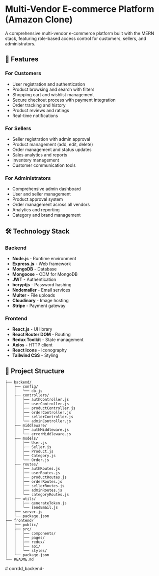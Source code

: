 # Multi-Vendor E-commerce Platform (Amazon Clone)

A comprehensive multi-vendor e-commerce platform built with the MERN stack, featuring role-based access control for customers, sellers, and administrators.

## 🚀 Features

### For Customers
- User registration and authentication
- Product browsing and search with filters
- Shopping cart and wishlist management
- Secure checkout process with payment integration
- Order tracking and history
- Product reviews and ratings
- Real-time notifications

### For Sellers
- Seller registration with admin approval
- Product management (add, edit, delete)
- Order management and status updates
- Sales analytics and reports
- Inventory management
- Customer communication tools

### For Administrators
- Comprehensive admin dashboard
- User and seller management
- Product approval system
- Order management across all vendors
- Analytics and reporting
- Category and brand management

## 🛠️ Technology Stack

### Backend
- **Node.js** - Runtime environment
- **Express.js** - Web framework
- **MongoDB** - Database
- **Mongoose** - ODM for MongoDB
- **JWT** - Authentication
- **bcryptjs** - Password hashing
- **Nodemailer** - Email services
- **Multer** - File uploads
- **Cloudinary** - Image hosting
- **Stripe** - Payment gateway

### Frontend
- **React.js** - UI library
- **React Router DOM** - Routing
- **Redux Toolkit** - State management
- **Axios** - HTTP client
- **React Icons** - Iconography
- **Tailwind CSS** - Styling

## 📁 Project Structure

```
├── backend/
│   ├── config/
│   │   └── db.js
│   ├── controllers/
│   │   ├── authController.js
│   │   ├── userController.js
│   │   ├── productController.js
│   │   ├── orderController.js
│   │   ├── sellerController.js
│   │   └── adminController.js
│   ├── middleware/
│   │   ├── authMiddleware.js
│   │   └── errorMiddleware.js
│   ├── models/
│   │   ├── User.js
│   │   ├── Seller.js
│   │   ├── Product.js
│   │   ├── Category.js
│   │   └── Order.js
│   ├── routes/
│   │   ├── authRoutes.js
│   │   ├── userRoutes.js
│   │   ├── productRoutes.js
│   │   ├── orderRoutes.js
│   │   ├── sellerRoutes.js
│   │   ├── adminRoutes.js
│   │   └── categoryRoutes.js
│   ├── utils/
│   │   ├── generateToken.js
│   │   └── sendEmail.js
│   ├── server.js
│   └── package.json
├── frontend/
│   ├── public/
│   ├── src/
│   │   ├── components/
│   │   ├── pages/
│   │   ├── redux/
│   │   ├── api/
│   │   └── styles/
│   └── package.json
└── README.md
```

#   o o r r d d _ b a c k e n d -  
 